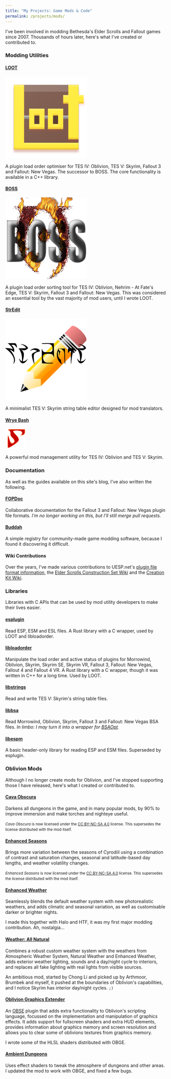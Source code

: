 ```yaml
---
title: "My Projects: Game Mods & Code"
permalink: /projects/mods/
---
```


I've been involved in modding Bethesda's Elder Scrolls and Fallout games since 2007. Thousands of hours later, here's what I've created or contributed to.

### Modding Utilities

#### [LOOT](https://loot.github.io/)

<div class="table-row">
    <img alt="LOOT icon" src="/images/LOOT.png"><p>A plugin load order optimiser for TES IV: Oblivion, TES V: Skyrim, Fallout 3 and Fallout: New Vegas. The successor to BOSS. The core functionality is available in a C++ library.</p>
</div>

#### [BOSS](https://boss-developers.github.io/)

<div class="table-row">
    <img alt="BOSS icon" src="/images/BOSS.png"><p>A plugin load order sorting tool for TES IV: Oblivion, Nehrim - At Fate's Edge, TES V: Skyrim, Fallout 3 and Fallout: New Vegas. This was considered an essential tool by the vast majority of mod users, until I wrote LOOT.</p>
</div>

#### [StrEdit](http://github.com/WrinklyNinja/stredit)

<div class="table-row">
    <img alt="StrEdit icon" src="/images/StrEdit.png"><p>A minimalist TES V: Skyrim string table editor designed for mod translators. </p>
</div>

#### [Wrye Bash](http://github.com/wrye-bash)

<div class="table-row">
    <img alt="Wrye Bash icon" src="/images/Bash.svg"><p>A powerful mod management utility for TES IV: Oblivion and TES V: Skyrim.</p>
</div>

### Documentation

As well as the guides available on this site's blog, I've also written the following.

#### [FOPDoc](https://github.com/WrinklyNinja/fopdoc)

Collaborative documentation for the Fallout 3 and Fallout: New Vegas plugin file formats. *I'm no longer working on this, but I'll still merge pull requests.*

#### [Buddah](https://github.com/WrinklyNinja/buddah)

A simple registry for community-made game modding software, because I found it discovering it difficult.

#### Wiki Contributions

Over the years, I've made various contributions to UESP.net's [plugin file format information](http://uesp.net/wiki/Tes4Mod:Mod_File_Format), the [Elder Scrolls Construction Set Wiki](http://cs.elderscrolls.com/index.php?title=Main_Page) and the [Creation Kit Wiki](http://www.creationkit.com/).

### Libraries

Libraries with C APIs that can be used by mod utility developers to make their lives easier.

#### [esplugin](http://github.com/WrinklyNinja/esplugin)

Read ESP, ESM and ESL files. A Rust library with a C wrapper, used by LOOT and libloadorder.

#### [libloadorder](http://github.com/WrinklyNinja/libloadorder)

Manipulate the load order and active status of plugins for Morrowind, Oblivion, Skyrim, Skyrim SE, Skyrim VR, Fallout 3, Fallout: New Vegas, Fallout 4 and Fallout 4 VR. A Rust library with a C wrapper, though it was written in C++ for a long time. Used by LOOT.

#### [libstrings](http://github.com/WrinklyNinja/libstrings)

Read and write TES V: Skyrim's string table files.

#### [libbsa](http://github.com/WrinklyNinja/libbsa)

Read Morrowind, Oblivion, Skyrim, Fallout 3 and Fallout: New Vegas BSA files. *In limbo: I may turn it into a wrapper for [BSAOpt](https://github.com/Ethatron/bsaopt).*

#### [libespm](http://github.com/WrinklyNinja/libespm)

A basic header-only library for reading ESP and ESM files. Superseded by esplugin.

### Oblivion Mods

Although I no longer create mods for Oblivion, and I've stopped supporting those I have released, here's what I created or contributed to.

#### [Cava Obscura](http://www.nexusmods.com/oblivion/mods/35099)

Darkens all dungeons in the game, and in many popular mods, by 90% to improve immersion and make torches and nighteye useful.

<small>*Cava Obscura* is now licensed under the [CC BY-NC-SA 4.0](https://creativecommons.org/licenses/by-nc-sa/4.0/) license. This supersedes the license distributed with the mod itself.</small>

#### [Enhanced Seasons](http://www.nexusmods.com/oblivion/mods/27972)

Brings more variation between the seasons of Cyrodiil using a combination of contrast and saturation changes, seasonal and latitude-based day lengths, and weather volatility changes.

<small>*Enhanced Seasons* is now licensed under the [CC BY-NC-SA 4.0](https://creativecommons.org/licenses/by-nc-sa/4.0/) license. This supersedes the license distributed with the mod itself.</small>

#### [Enhanced Weather](http://www.nexusmods.com/oblivion/mods/16544)

Seamlessly blends the default weather system with new photorealistic weathers, and adds climatic and seasonal variation, as well as customisable darker or brighter nights.

I made this together with Halo and HTF, it was my first major modding contribution. Ah, nostalgia...

#### [Weather: All Natural](http://www.nexusmods.com/oblivion/mods/18305)

Combines a robust custom weather system with the weathers from Atmospheric Weather System, Natural Weather and Enhanced Weather, adds exterior weather lighting, sounds and a day/night cycle to interiors, and replaces all fake lighting with real lights from visible sources.

An ambitious mod, started by Chong Li and picked up by Arthmoor, Brumbek and myself, it pushed at the boundaries of Oblivion's capabilities, and I notice Skyrim has interior day/night cycles. `;)`

#### [Oblivion Graphics Extender](http://www.nexusmods.com/oblivion/mods/30054)

An [OBSE](http://obse.silverlock.org/) plugin that adds extra functionality to Oblivion's scripting language, focussed on the implementation and manipulation of graphics effects. It adds support for fullscreen shaders and extra HUD elements, provides information about graphics memory and screen resolution and allows you to clear some of oblivions textures from graphics memory.

I wrote some of the HLSL shaders distributed with OBGE.

#### [Ambient Dungeons](http://www.nexusmods.com/oblivion/mods/18385)

Uses effect shaders to tweak the atmosphere of dungeons and other areas. I updated the mod to work with OBGE, and fixed a few bugs.
